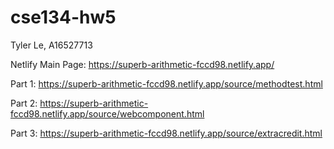 
# cse134-hw5
Tyler Le, A16527713

Netlify Main Page: https://superb-arithmetic-fccd98.netlify.app/

Part 1: https://superb-arithmetic-fccd98.netlify.app/source/methodtest.html

Part 2: https://superb-arithmetic-fccd98.netlify.app/source/webcomponent.html

Part 3: https://superb-arithmetic-fccd98.netlify.app/source/extracredit.html



